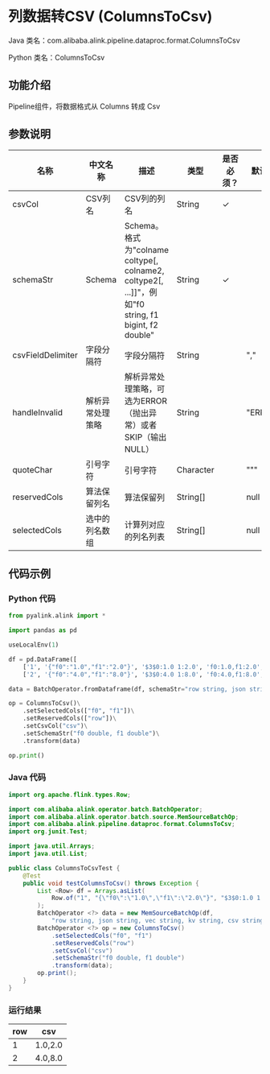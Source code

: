 # 列数据转CSV (ColumnsToCsv)
Java 类名：com.alibaba.alink.pipeline.dataproc.format.ColumnsToCsv

Python 类名：ColumnsToCsv


## 功能介绍
Pipeline组件，将数据格式从 Columns 转成 Csv


## 参数说明

| 名称 | 中文名称 | 描述 | 类型 | 是否必须？ | 默认值 |
| --- | --- | --- | --- | --- | --- |
| csvCol | CSV列名 | CSV列的列名 | String | ✓ |  |
| schemaStr | Schema | Schema。格式为"colname coltype[, colname2, coltype2[, ...]]"，例如"f0 string, f1 bigint, f2 double" | String | ✓ |  |
| csvFieldDelimiter | 字段分隔符 | 字段分隔符 | String |  | "," |
| handleInvalid | 解析异常处理策略 | 解析异常处理策略，可选为ERROR（抛出异常）或者SKIP（输出NULL） | String |  | "ERROR" |
| quoteChar | 引号字符 | 引号字符 | Character |  | "\"" |
| reservedCols | 算法保留列名 | 算法保留列 | String[] |  | null |
| selectedCols | 选中的列名数组 | 计算列对应的列名列表 | String[] |  | null |

## 代码示例
### Python 代码
```python
from pyalink.alink import *

import pandas as pd

useLocalEnv(1)

df = pd.DataFrame([
    ['1', '{"f0":"1.0","f1":"2.0"}', '$3$0:1.0 1:2.0', 'f0:1.0,f1:2.0', '1.0,2.0', 1.0, 2.0],
    ['2', '{"f0":"4.0","f1":"8.0"}', '$3$0:4.0 1:8.0', 'f0:4.0,f1:8.0', '4.0,8.0', 4.0, 8.0]])

data = BatchOperator.fromDataframe(df, schemaStr="row string, json string, vec string, kv string, csv string, f0 double, f1 double")

op = ColumnsToCsv()\
    .setSelectedCols(["f0", "f1"])\
    .setReservedCols(["row"])\
    .setCsvCol("csv")\
    .setSchemaStr("f0 double, f1 double")\
    .transform(data)

op.print()
```
### Java 代码
```java
import org.apache.flink.types.Row;

import com.alibaba.alink.operator.batch.BatchOperator;
import com.alibaba.alink.operator.batch.source.MemSourceBatchOp;
import com.alibaba.alink.pipeline.dataproc.format.ColumnsToCsv;
import org.junit.Test;

import java.util.Arrays;
import java.util.List;

public class ColumnsToCsvTest {
	@Test
	public void testColumnsToCsv() throws Exception {
		List <Row> df = Arrays.asList(
			Row.of("1", "{\"f0\":\"1.0\",\"f1\":\"2.0\"}", "$3$0:1.0 1:2.0", "f0:1.0,f1:2.0", "1.0,2.0", 1.0, 2.0)
		);
		BatchOperator <?> data = new MemSourceBatchOp(df,
			"row string, json string, vec string, kv string, csv string, f0 double, f1 double");
		BatchOperator <?> op = new ColumnsToCsv()
			.setSelectedCols("f0", "f1")
			.setReservedCols("row")
			.setCsvCol("csv")
			.setSchemaStr("f0 double, f1 double")
			.transform(data);
		op.print();
	}
}
```

### 运行结果
    
|row|csv|
|---|-------|
|1|1.0,2.0|
|2|4.0,8.0|
    
